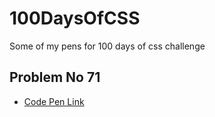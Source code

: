 # 100DaysOfCSS
Some of my pens for 100 days of css challenge

## Problem No 71

* [Code Pen Link](https://codepen.io/rakeshmty/pen/WmJmvG)